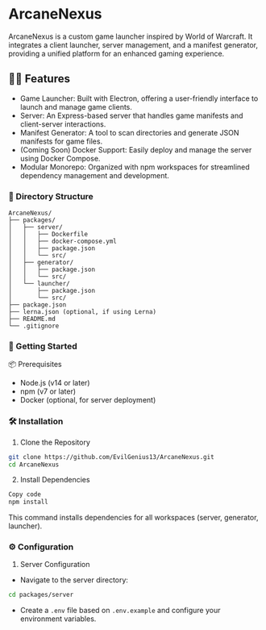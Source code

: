 # ArcaneNexus

ArcaneNexus is a custom game launcher inspired by World of Warcraft. It integrates a client launcher, server management, and a manifest generator, providing a unified platform for an enhanced gaming experience.

## 🧙‍♂️ Features
- Game Launcher: Built with Electron, offering a user-friendly interface to launch and manage game clients.
- Server: An Express-based server that handles game manifests and client-server interactions.
- Manifest Generator: A tool to scan directories and generate JSON manifests for game files.
- (Coming Soon) Docker Support: Easily deploy and manage the server using Docker Compose.
- Modular Monorepo: Organized with npm workspaces for streamlined dependency management and development.

### 📁 Directory Structure
```
ArcaneNexus/
├── packages/
│   ├── server/
│   │   ├── Dockerfile
│   │   ├── docker-compose.yml
│   │   ├── package.json
│   │   └── src/
│   ├── generator/
│   │   ├── package.json
│   │   └── src/
│   └── launcher/
│       ├── package.json
│       └── src/
├── package.json
├── lerna.json (optional, if using Lerna)
├── README.md
└── .gitignore
```

### 🚀 Getting Started
📦 Prerequisites
- Node.js (v14 or later)
- npm (v7 or later)
- Docker (optional, for server deployment)

### 🛠️ Installation
1. Clone the Repository

```bash
git clone https://github.com/EvilGenius13/ArcaneNexus.git
cd ArcaneNexus
```

2. Install Dependencies

```bash
Copy code
npm install
```
This command installs dependencies for all workspaces (server, generator, launcher).

### ⚙️ Configuration
1. Server Configuration

- Navigate to the server directory:

```bash
cd packages/server
```
- Create a `.env` file based on `.env.example` and configure your environment variables.